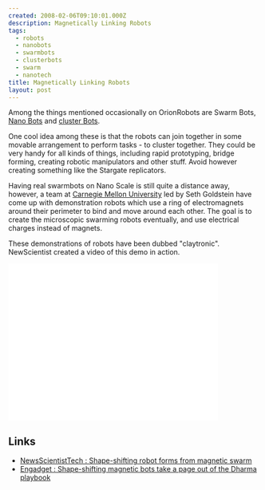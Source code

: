 ```yaml
---
created: 2008-02-06T09:10:01.000Z
description: Magnetically Linking Robots
tags:
  - robots
  - nanobots
  - swarmbots
  - clusterbots
  - swarm
  - nanotech
title: Magnetically Linking Robots
layout: post
---
```


Among the things mentioned occasionally on OrionRobots are Swarm Bots, [Nano Bots](/wiki/nano_bots.html "Microscopic or Nano scale robots") and [cluster Bots](/wiki/cluster_bots.html).

One cool idea among these is that the robots can join together in some movable arrangement to perform tasks - to cluster together. They could be very handy for all kinds of things, including rapid prototyping, bridge forming, creating robotic manipulators and other stuff. Avoid however creating something like the Stargate replicators.

Having real swarmbots on Nano Scale is still quite a distance away, however, a team at [Carnegie Mellon University](/wiki/carnegie_mellon_university.html "An institution involved in Robotics, Technology and Science") led by Seth Goldstein have come up with demonstration robots which use a ring of electromagnets around their perimeter to bind and move around each other. The goal is to create the microscopic swarming robots eventually, and use electrical charges instead of magnets.

These demonstrations of robots have been dubbed "claytronic". NewScientist created a video of this demo in action.

<iframe width="420" height="315" src="//www.youtube.com/embed/e44hA6IBtkA?rel=0" frameborder="0" allowfullscreen="true">
</iframe>

## Links

- [NewsScientistTech : Shape-shifting robot forms from magnetic swarm](https://www.newscientist.com/article/dn13244-shape-shifting-robot-forms-from-magnetic-swarm/)
- [Engadget : Shape-shifting magnetic bots take a page out of the Dharma playbook](http://www.engadget.com/2008/01/29/shape-shifting-magnetic-bots-take-a-page-out-of-the-dharma-playb/)
